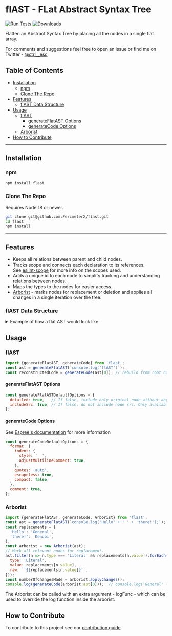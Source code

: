 # flAST - FLat Abstract Syntax Tree
[![Run Tests](https://github.com/PerimeterX/flast/actions/workflows/node.js.yml/badge.svg?branch=main)](https://github.com/PerimeterX/flast/actions/workflows/node.js.yml)
[![Downloads](https://img.shields.io/npm/dm/flast.svg?maxAge=43200)](https://www.npmjs.com/package/flast)

Flatten an Abstract Syntax Tree by placing all the nodes in a single flat array.

For comments and suggestions feel free to open an issue or find me on Twitter - [@ctrl__esc](https://twitter.com/ctrl__esc)

## Table of Contents
* [Installation](#installation)
  * [npm](#npm)
  * [Clone The Repo](#clone-the-repo)
* [Features](#features)
  * [flAST Data Structure](#flast-data-structure)
* [Usage](#usage)
  * [flAST](#flast)
    * [generateFlatAST Options](#generateflatast-options)
    * [generateCode Options](#generatecode-options)
  * [Arborist](#arborist)
* [How to Contribute](#how-to-contribute)
***

## Installation
### npm
```bash
npm install flast
```

### Clone The Repo
Requires Node 18 or newer.
```bash
git clone git@github.com:PerimeterX/flast.git
cd flast
npm install
```

***

## Features
- Keeps all relations between parent and child nodes.
- Tracks scope and connects each declaration to its references.  
  See [eslint-scope](https://github.com/eslint/eslint-scope) for more info on the scopes used.
- Adds a unique id to each node to simplify tracking and understanding relations between nodes.
- Maps the types to the nodes for easier access.
- <u>Arborist</u> - marks nodes for replacement or deletion and applies all changes in a single iteration over the tree.

### flAST Data Structure
<details>
  <summary>Example of how a flat AST would look like.</summary>

Input code: `console.log('flAST');`.
Output object:
```javascript
const tree = [
  {
    type: 'program',
    start: 0,
    end: 21,
    range: [0, 21],
    body: [
      '<ref to nodeId#2>'
    ],
    sourceType: 'script',
    comments: [],
    nodeId: 0,
    src: "console.log('flAST');",
    childNodes: [
      '<ref to nodeId#1>'
    ],
    parentNode: null,
    scope: '<GlobalScope scopeId#0>'
  },
  {
    type: 'ExpressionStatement',
    start: 0,
    end: 21,
    range: [0, 21],
    expression: '<ref to nodeId#2>',
    nodeId: 1,
    src: "console.log('flAST');",
    childNodes: [
      '<ref to nodeId#2>'
    ],
    parentNode: '<ref to nodeId#0>',
    scope: '<GlobalScope scopeId#0>'
  },
  {
    type: 'CallExpression',
    start: 0,
    end: 20,
    range: [0, 20],
    callee: '<ref to nodeId#3>',
    arguments: [
      '<ref to nodeId#6>'
    ],
    optional: false,
    nodeId: 2,
    src: "console.log('flAST')",
    childNodes: [
      '<ref to nodeId#3>',
      '<ref to nodeId#6>'
    ],
    parentNode: '<ref to nodeId#1>',
    scope: '<GlobalScope scopeId#0>'
  },
  {
    type: 'MemberExpression',
    start: 0,
    end: 11,
    range: [0, 11],
    object: '<ref to nodeId#4>',
    property: '<ref to nodeId#5>',
    computed: false,
    optional: false,
    nodeId: 3,
    src: 'console.log',
    childNodes: [
      '<ref to nodeId#4>',
      '<ref to nodeId#5>'
    ],
    parentNode: '<ref to nodeId#2>',
    scope: '<GlobalScope scopeId#0>'
  },
  {
    type: 'Identifier',
    start: 0,
    end: 7,
    range: [0, 7],
    name: 'console',
    nodeId: 4,
    src: 'console',
    childNodes: [],
    parentNode: '<ref to nodeId#3>',
    scope: '<GlobalScope scopeId#0>'
  },
  {
    type: 'Identifier',
    start: 8,
    end: 11,
    range: [8, 11],
    name: 'log',
    nodeId: 5,
    src: 'log',
    childNodes: [],
    parentNode: '<ref to nodeId#3>',
    scope: '<GlobalScope scopeId#0>'
  },
  {
    type: 'Literal',
    start: 12,
    end: 19,
    range: [12, 19],
    value: "flAST",
    raw: "'flAST'",
    nodeId: 6,
    src: "'flAST'",
    childNodes: [],
    parentNode: '<ref to nodeId#2>',
    scope: '<GlobalScope scopeId#0>'
  }
];
```
</details>

## Usage
### flAST

```javascript
import {generateFlatAST, generateCode} from 'flast';
const ast = generateFlatAST(`console.log('flAST')`);
const reconstructedCode = generateCode(ast[0]); // rebuild from root node
```
#### generateFlatAST Options
```javascript
const generateFlatASTDefaultOptions = {
  detailed: true,   // If false, include only original node without any further details
  includeSrc: true, // If false, do not include node src. Only available when `detailed` option is true
};
```

#### generateCode Options
See [Espree's documentation](https://github.com/eslint/espree#options) for more information
```javascript
const generateCodeDefaultOptions = {
  format: {
    indent: {
      style: '  ',
      adjustMultilineComment: true,
    },
    quotes: 'auto',
    escapeless: true,
    compact: false,
  },
  comment: true,
};
```

### Arborist

```javascript
import {generateFlatAST, generateCode, Arborist} from 'flast';
const ast = generateFlatAST(`console.log('Hello' + ' ' + 'there!');`);
const replacements = {
  'Hello': 'General',
  'there!': 'Kenobi',
};
const arborist = new Arborist(ast);
// Mark all relevant nodes for replacement.
ast.filter(n => n.type === 'Literal' && replacements[n.value]).forEach(n => arborist.markNode(n, {
  type: 'Literal',
  value: replacements[n.value],
  raw: `'${replacements[n.value]}'`,
}));
const numberOfChangesMade = arborist.applyChanges();
console.log(generateCode(arborist.ast[0]));  // console.log('General' + ' ' + 'Kenobi');
```
The Arborist can be called with an extra argument - logFunc - which can be used to override the log
function inside the arborist. 

## How to Contribute
To contribute to this project see our [contribution guide](CONTRIBUTING.md)